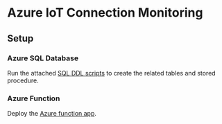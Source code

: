 # Azure IoT Connection Monitoring

## Setup

### Azure SQL Database

Run the attached [SQL DDL scripts](https://github.com/terrymandin/AzureIoTConnectionMonitoring/tree/main/sql) to create the related tables and stored procedure.

### Azure Function

Deploy the [Azure function app](https://github.com/terrymandin/AzureIoTConnectionMonitoring/blob/main/AzureIoTConnectionMonitoring.csproj).  
